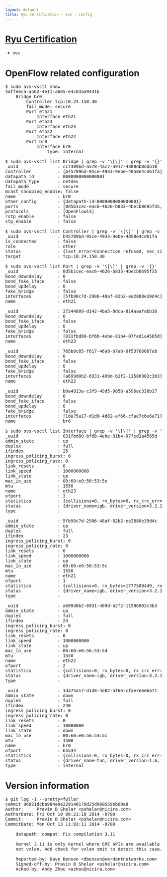 ```yaml
---
layout: default
title: Ryu Certification - ovs - config
---
```

# [Ryu Certification](http://osrg.github.io/ryu/certification.html)
* ovs 

# OpenFlow related configuration
<pre>
$ sudo ovs-vsctl show
3affeeca-a562-4e11-a665-e4c83aa9431b
    Bridge br0
        Controller tcp:10.24.150.30
        fail_mode: secure
        Port eth21
            Interface eth21
        Port eth23
            Interface eth23
        Port eth22
            Interface eth22
        Port br0
            Interface br0
                type: internal

$ sudo ovs-vsctl list Bridge | grep -v '\[\]' | grep -v '{}'
_uuid               : cc7309bd-a578-4ac7-a917-4308db8ddb18
controller          : [b45789bd-95ce-4933-9ebe-4858e4cd61fa]
datapath_id         : 0000000000000001
datapath_type       : netdev
fail_mode           : secure
mcast_snooping_enable: false
name                : br0
other_config        : {datapath-id=0000000000000001}
ports               : [0d5b1cec-eac6-4626-b833-4becb0695f35, 37244809-d142-4ba5-8dca-814aaafabb16, 765b0c85-f617-46a9-b7a8-0f53706687ab, b0a4913a-c3f9-49d5-9858-a596ec338b17]
protocols           : [OpenFlow13]
rstp_enable         : false
stp_enable          : false

$ sudo ovs-vsctl list Controller | grep -v '\[\]' | grep -v '{}'
_uuid               : b45789bd-95ce-4933-9ebe-4858e4cd61fa
is_connected        : false
role                : other
status              : {last_error=Connection refused, sec_since_connect=697, sec_since_disconnect=7, state=BACKOFF}
target              : tcp:10.24.150.30

$ sudo ovs-vsctl list Port | grep -v '\[\]' | grep -v '{}'
_uuid               : 0d5b1cec-eac6-4626-b833-4becb0695f35
bond_downdelay      : 0
bond_fake_iface     : false
bond_updelay        : 0
fake_bridge         : false
interfaces          : [5fb90c7d-2906-48af-82b2-ee2880e39d4c]
name                : eth21

_uuid               : 37244809-d142-4ba5-8dca-814aaafabb16
bond_downdelay      : 0
bond_fake_iface     : false
bond_updelay        : 0
fake_bridge         : false
interfaces          : [031fbd80-bf6b-4ebe-81b4-07fed1a4565d]
name                : eth23

_uuid               : 765b0c85-f617-46a9-b7a8-0f53706687ab
bond_downdelay      : 0
bond_fake_iface     : false
bond_updelay        : 0
fake_bridge         : false
interfaces          : [a699d0b2-6931-409d-b2f2-11586902c3b3]
name                : eth22

_uuid               : b0a4913a-c3f9-49d5-9858-a596ec338b17
bond_downdelay      : 0
bond_fake_iface     : false
bond_updelay        : 0
fake_bridge         : false
interfaces          : [1da75a17-d1d8-4d82-af66-cfae7e6e6a71]
name                : br0

$ sudo ovs-vsctl list Interface | grep -v '\[\]' | grep -v '{}'
_uuid               : 031fbd80-bf6b-4ebe-81b4-07fed1a4565d
admin_state         : up
duplex              : full
ifindex             : 25
ingress_policing_burst: 0
ingress_policing_rate: 0
link_resets         : 0
link_speed          : 1000000000
link_state          : up
mac_in_use          : 00:60:e0:56:53:5e
mtu                 : 1550
name                : eth23
ofport              : 3
statistics          : {collisions=0, rx_bytes=0, rx_crc_err=0, rx_dropped=0, rx_errors=0, rx_frame_err=0, rx_over_err=0, rx_packets=0, tx_bytes=1957042408, tx_dropped=0, tx_errors=0, tx_packets=7031318}
status              : {driver_name=igb, driver_version=3.2.10-k, firmware_version=2.10-9}
type                : 

_uuid               : 5fb90c7d-2906-48af-82b2-ee2880e39d4c
admin_state         : up
duplex              : full
ifindex             : 23
ingress_policing_burst: 0
ingress_policing_rate: 0
link_resets         : 0
link_speed          : 1000000000
link_state          : up
mac_in_use          : 00:60:e0:56:53:5c
mtu                 : 1550
name                : eth21
ofport              : 1
statistics          : {collisions=0, rx_bytes=1777500449, rx_crc_err=0, rx_dropped=0, rx_errors=0, rx_frame_err=0, rx_over_err=0, rx_packets=161612706, tx_bytes=0, tx_dropped=0, tx_errors=0, tx_packets=0}
status              : {driver_name=igb, driver_version=3.2.10-k, firmware_version=2.10-9}
type                : 

_uuid               : a699d0b2-6931-409d-b2f2-11586902c3b3
admin_state         : up
duplex              : full
ifindex             : 24
ingress_policing_burst: 0
ingress_policing_rate: 0
link_resets         : 0
link_speed          : 1000000000
link_state          : up
mac_in_use          : 00:60:e0:56:53:5d
mtu                 : 1550
name                : eth22
ofport              : 2
statistics          : {collisions=0, rx_bytes=0, rx_crc_err=0, rx_dropped=0, rx_errors=0, rx_frame_err=0, rx_over_err=0, rx_packets=0, tx_bytes=2334185274, tx_dropped=0, tx_errors=0, tx_packets=98945629}
status              : {driver_name=igb, driver_version=3.2.10-k, firmware_version=2.10-9}
type                : 

_uuid               : 1da75a17-d1d8-4d82-af66-cfae7e6e6a71
admin_state         : down
duplex              : full
ifindex             : 240
ingress_policing_burst: 0
ingress_policing_rate: 0
link_resets         : 0
link_speed          : 10000000
link_state          : down
mac_in_use          : 00:60:e0:56:53:5c
mtu                 : 1500
name                : br0
ofport              : 65534
statistics          : {collisions=0, rx_bytes=0, rx_crc_err=0, rx_dropped=0, rx_errors=0, rx_frame_err=0, rx_over_err=0, rx_packets=0, tx_bytes=0, tx_dropped=0, tx_errors=0, tx_packets=0}
status              : {driver_name=tun, driver_version=1.6, firmware_version=N/A}
type                : internal
</pre>

# Version information
<pre>
$ git log -1 --pretty=fuller
commit 06021dcba984a0e229140179d25d060659bb60a8
Author:     Pravin B Shelar &lt;pshelar@nicira.com&gt;
AuthorDate: Fri Oct 10 08:21:18 2014 -0700
Commit:     Pravin B Shelar &lt;pshelar@nicira.com&gt;
CommitDate: Mon Oct 13 11:03:11 2014 -0700

    datapath: compat: Fix compilation 3.11
    
    Kernel 3.11 is only kernel where GRE APIs are available but
    not vxlan. Add check for vxlan xmit to detect this case.
    
    Reported-by: Dave Benson &lt;dbenson@verdantnetworks.com&gt;
    Signed-off-by: Pravin B Shelar &lt;pshelar@nicira.com&gt;
    Acked-by: Andy Zhou &lt;azhou@nicira.com&gt;
</pre>

